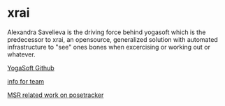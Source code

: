 # xrai
Alexandra Savelieva is the driving force behind yogasoft which is the predecessor to xrai, an opensource, generalized solution with automated infrastructure to "see" ones bones when excercising or working out or whatever.

[YogaSoft Github](https://github.com/alsavelv/YogaSoft)

[info for team ](https://microsoft-my.sharepoint.com/personal/alsavelv_microsoft_com/_layouts/15/onedrive.aspx?originalPath=aHR0cHM6Ly9taWNyb3NvZnQtbXkuc2hhcmVwb2ludC5jb20vOnY6L3AvYWxzYXZlbHYvRVdwNE5zS1E4UFZIblJ6LU5aU3pDVWdCa3pDcHFLU0FxRlBSMWh4bkhNX3hfZz9ydGltZT1GYk53V00tdzJFZw)

[MSR related work on posetracker](https://www.microsoft.com/en-us/ai/ai-lab-posetracker)
